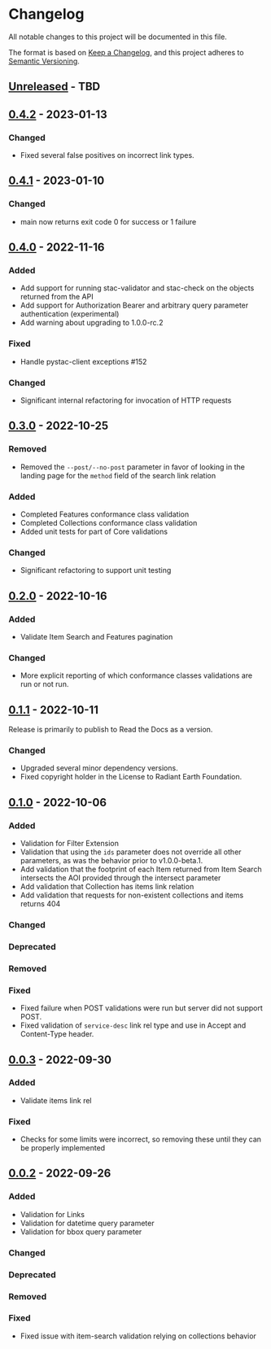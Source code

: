# Changelog

All notable changes to this project will be documented in this file.

The format is based on [Keep a Changelog](https://keepachangelog.com/en/1.0.0/),
and this project adheres to [Semantic Versioning](https://semver.org/spec/v2.0.0.html).

## [Unreleased] - TBD

## [0.4.2] - 2023-01-13

### Changed

- Fixed several false positives on incorrect link types.

## [0.4.1] - 2023-01-10

### Changed

- main now returns exit code 0 for success or 1 failure

## [0.4.0] - 2022-11-16

### Added

- Add support for running stac-validator and stac-check on the objects returned from the API
- Add support for Authorization Bearer and arbitrary query parameter authentication (experimental)
- Add warning about upgrading to 1.0.0-rc.2

### Fixed

- Handle pystac-client exceptions #152

### Changed

- Significant internal refactoring for invocation of HTTP requests

## [0.3.0] - 2022-10-25

### Removed

- Removed the `--post/--no-post` parameter in favor of looking in the landing page for the `method` field of the
  search link relation

### Added

- Completed Features conformance class validation
- Completed Collections conformance class validation
- Added unit tests for part of Core validations

### Changed

- Significant refactoring to support unit testing

## [0.2.0] - 2022-10-16

### Added

- Validate Item Search and Features pagination

### Changed

- More explicit reporting of which conformance classes validations are run or not run.

## [0.1.1] - 2022-10-11

Release is primarily to publish to Read the Docs as a version.

### Changed

- Upgraded several minor dependency versions.
- Fixed copyright holder in the License to Radiant Earth Foundation.

## [0.1.0] - 2022-10-06

### Added

- Validation for Filter Extension
- Validation that using the `ids` parameter does not override all other parameters, as was the behavior
  prior to v1.0.0-beta.1.
- Add validation that the footprint of each Item returned from Item Search intersects the AOI provided
  through the intersect parameter
- Add validation that Collection has items link relation
- Add validation that requests for non-existent collections and items returns 404

### Changed

### Deprecated

### Removed

### Fixed

- Fixed failure when POST validations were run but server did not support POST.
- Fixed validation of `service-desc` link rel type and use in Accept and Content-Type header.

## [0.0.3] - 2022-09-30

### Added

- Validate items link rel

### Fixed

- Checks for some limits were incorrect, so removing these until they can be properly implemented

## [0.0.2] - 2022-09-26

### Added

- Validation for Links
- Validation for datetime query parameter
- Validation for bbox query parameter

### Changed

### Deprecated

### Removed

### Fixed

- Fixed issue with item-search validation relying on collections behavior

[unreleased]: https://github.com/stac-utils/stac-api-validator/compare/v0.4.2...main
[0.4.2]: https://github.com/stac-utils/stac-api-validator/tree/v0.4.2
[0.4.1]: https://github.com/stac-utils/stac-api-validator/tree/v0.4.1
[0.4.0]: https://github.com/stac-utils/stac-api-validator/tree/v0.4.0
[0.3.0]: https://github.com/stac-utils/stac-api-validator/tree/v0.3.0
[0.2.0]: https://github.com/stac-utils/stac-api-validator/tree/v0.2.0
[0.1.1]: https://github.com/stac-utils/stac-api-validator/tree/v0.1.1
[0.1.0]: https://github.com/stac-utils/stac-api-validator/tree/v0.1.0
[0.0.3]: https://github.com/stac-utils/stac-api-validator/tree/v0.0.3
[0.0.2]: https://github.com/stac-utils/stac-api-validator/tree/v0.0.2
